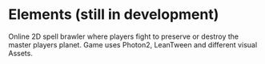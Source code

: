 # Elements (still in development) 

Online 2D spell brawler where players fight to preserve or destroy the master players planet.
Game uses Photon2, LeanTween and different visual Assets.
